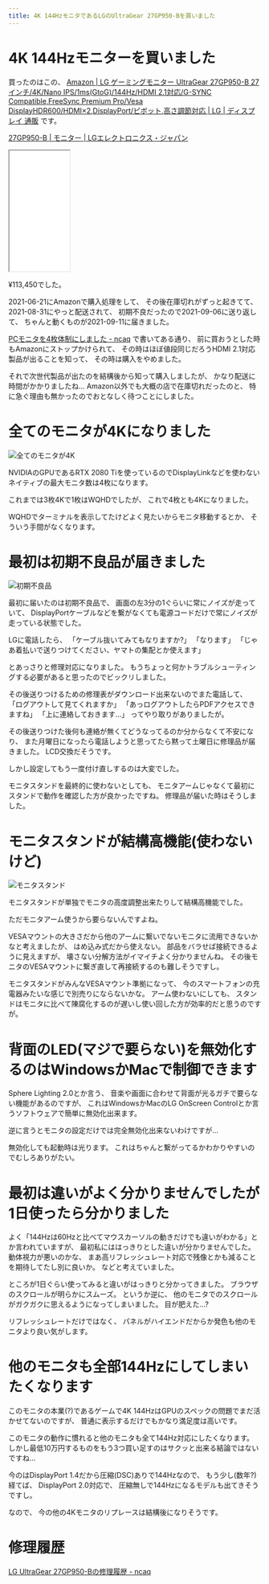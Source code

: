 ```yaml
---
title: 4K 144HzモニタであるLGのUltraGear 27GP950-Bを買いました
---
```


# 4K 144Hzモニターを買いました

買ったのはこの、
[Amazon | LG ゲーミングモニター UltraGear 27GP950-B 27インチ/4K/Nano IPS/1ms(GtoG)/144Hz/HDMI 2.1対応/G-SYNC Compatible,FreeSync Premium Pro/Vesa DisplayHDR600/HDMI×2,DisplayPort/ピボット,高さ調節対応 | LG | ディスプレイ 通販](https://amzn.to/3lULSrE)
です。

[27GP950-B | モニター | LGエレクトロニクス・ジャパン](https://www.lg.com/jp/monitor/lg-27gp950-b)

<iframe style="width:120px;height:240px;" src="//rcm-fe.amazon-adsystem.com/e/cm?lt1=_blank&bc1=000000&IS2=1&bg1=FFFFFF&fc1=000000&lc1=0000FF&t=ncaq01-22&language=ja_JP&o=9&p=8&l=as4&m=amazon&f=ifr&ref=as_ss_li_til&asins=B09573CT5Y&linkId=fb18ec89cad2265ea3f6ec36f3827d07"></iframe>

¥113,450でした。

2021-06-21にAmazonで購入処理をして、
その後在庫切れがずっと起きてて、
2021-08-31にやっと配送されて、
初期不良だったので2021-09-06に送り返して、
ちゃんと動くものが2021-09-11に届きました。

[PCモニタを4枚体制にしました - ncaq](https://www.ncaq.net/2021/04/26/22/04/19/)
で書いてある通り、
前に買おうとした時もAmazonにストップかけられて、
その時はほぼ値段同じだろうHDMI 2.1対応製品が出ることを知って、
その時は購入をやめました。

それで次世代製品が出たのを結構後から知って購入しましたが、
かなり配送に時間がかかりましたね…
Amazon以外でも大概の店で在庫切れだったのと、
特に急ぐ理由も無かったのでおとなしく待つことにしました。

# 全てのモニタが4Kになりました

![全てのモニタが4K](/asset/IMG_20210912_233007.jpg)

NVIDIAのGPUであるRTX 2080 Tiを使っているのでDisplayLinkなどを使わないネイティブの最大モニタ数は4枚になります。

これまでは3枚4Kで1枚はWQHDでしたが、
これで4枚とも4Kになりました。

WQHDでターミナルを表示してたけどよく見たいからモニタ移動するとか、
そういう手間がなくなります。

# 最初は初期不良品が届きました

![初期不良品](/asset/IMG_20210903_155813.jpg)

最初に届いたのは初期不良品で、
画面の左3分の1ぐらいに常にノイズが走っていて、
DisplayPortケーブルなどを繋がなくても電源コードだけで常にノイズが走っている状態でした。

LGに電話したら、
「ケーブル抜いてみてもなりますか?」
「なります」
「じゃあ着払いで送りつけてください、ヤマトの集配とか使えます」

とあっさりと修理対応になりました。
もうちょっと何かトラブルシューティングする必要があると思ったのでビックリしました。

その後送りつけるための修理表がダウンロード出来ないのでまた電話して、
「ログアウトして見てくれますか」
「あっログアウトしたらPDFアクセスできますね」
「上に連絡しておきます…」
ってやり取りがありましたが。

その後送りつけた後何も連絡が無くてどうなってるのか分からなくて不安になり、
また月曜日になったら電話しようと思ってたら黙って土曜日に修理品が届きました。
LCD交換だそうです。

しかし設定してもう一度付け直しするのは大変でした。

モニタスタンドを最終的に使わないとしても、
モニタアームじゃなくて最初にスタンドで動作を確認した方が良かったですね。
修理品が届いた時はそうしました。

# モニタスタンドが結構高機能(使わないけど)

![モニタスタンド](/asset/IMG_20210923_213447.jpg)

モニタスタンドが単独でモニタの高度調整出来たりして結構高機能でした。

ただモニタアーム使うから要らないんですよね。

VESAマウントの大きさだから他のアームに繋いでないモニタに流用できないかなと考えましたが、
はめ込み式だから使えない。
部品をバラせば接続できるように見えますが、
壊さない分解方法がイマイチよく分かりませんね。
その後モニタのVESAマウントに繋ぎ直して再接続するのも難しそうですし。

モニタスタンドがみんなVESAマウント準拠になって、
今のスマートフォンの充電器みたいな感じで別売りにならないかな。
アーム使わないにしても、
スタンドはモニタに比べて陳腐化するのが遅いし使い回した方が効率的だと思うのですが。

# 背面のLED(マジで要らない)を無効化するのはWindowsかMacで制御できます

Sphere Lighting 2.0とか言う、
音楽や画面に合わせて背面が光るガチで要らない機能があるのですが、
これはWindowsかMacのLG OnScreen Controlとか言うソフトウェアで簡単に無効化出来ます。

逆に言うとモニタの設定だけでは完全無効化出来ないわけですが…

無効化しても起動時は光ります。
これはちゃんと繋がってるかわかりやすいのでむしろありがたい。

# 最初は違いがよく分かりませんでしたが1日使ったら分かりました

よく「144Hzは60Hzと比べてマウスカーソルの動きだけでも違いがわかる」とか言われていますが、
最初私にははっきりとした違いが分かりませんでした。
動体視力が悪いのかな、
まあ高リフレッシュレート対応で残像とかも減ることを期待してたし別に良いか。
などと考えていました。

ところが1日ぐらい使ってみると違いがはっきりと分かってきました。
ブラウザのスクロールが明らかにスムーズ。
というか逆に、
他のモニタでのスクロールがガクガクに思えるようになってしまいました。
目が肥えた…?

リフレッシュレートだけではなく、
パネルがハイエンドだからか発色も他のモニタより良い気がします。

# 他のモニタも全部144Hzにしてしまいたくなります

このモニタの本業(?)であるゲームで4K 144HzはGPUのスペックの問題でまだ活かせてないのですが、
普通に表示するだけでもかなり満足度は高いです。

このモニタの動作に慣れると他のモニタも全て144Hz対応にしたくなります。
しかし最低10万円するものをもう3つ買い足すのはサクッと出来る結論ではないですね…

今のはDisplayPort 1.4だから圧縮(DSC)ありで144Hzなので、
もう少し(数年?)経てば、
DisplayPort 2.0対応で、
圧縮無しで144Hzになるモデルも出てきそうですし。

なので、
今の他の4Kモニタのリプレースは結構後になりそうです。

# 修理履歴

[LG UltraGear 27GP950-Bの修理履歴 - ncaq](https://www.ncaq.net/2023/09/08/20/01/24/)
